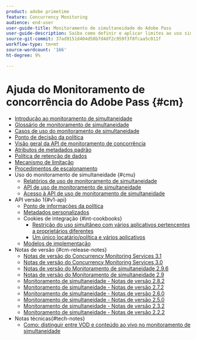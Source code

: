 ```yaml
---
product: adobe primetime
feature: Concurrency Monitoring
audience: end-user
user-guide-title: Monitoramento de simultaneidade do Adobe Pass
user-guide-description: Saiba como definir e aplicar limites ao uso simultâneo em vários aplicativos.
source-git-commit: 37ad9151d404d58b7d4df2c959f3f8fcaa5c011f
workflow-type: tm+mt
source-wordcount: '166'
ht-degree: 9%

---
```



# Ajuda do Monitoramento de concorrência do Adobe Pass {#cm}

+ [Introdução ao monitoramento de simultaneidade](cm-home.md)
+ [Glossário de monitoramento de simultaneidade](cm-glossary.md)
+ [Casos de uso do monitoramento de simultaneidade](cm-use-cases.md)
+ [Ponto de decisão da política](cm-policy-decision-point.md)
+ [Visão geral da API de monitoramento de concorrência](cm-api-overview.md)
+ [Atributos de metadados padrão](standard-metadata-attributes.md)
+ [Política de retenção de dados](data-retention-policy.md)
+ [Mecanismo de limitação](throttling-mechanism.md)
+ [Procedimentos de escalonamento](cm-escalation-procedures.md)
+ Uso do monitoramento de simultaneidade {#cmu}
   + [Relatórios de uso de monitoramento de simultaneidade](cm-usage-reports.md)
   + [API de uso de monitoramento de simultaneidade](cmu-api.md)
   + [Acesso à API de uso de monitoramento de simultaneidade](cmu-api-access.md)
+ API versão 1{#v1-api}
   + [Ponto de informações da política](policy-info-pt-versionone.md)
   + [Metadados personalizados](custom-metadata.md)
   + Cookies de integração {#int-cookbooks}
      + [Restrição do uso simultâneo com vários aplicativos pertencentes a proprietários diferentes](restrict-concurr-usage-mult-apps.md)
      + [Um único locatário/política e vários aplicativos](single-tenant-policy-mult-app.md)
   + [Modelos de implementação](implementation-models.md)
+ Notas de versão {#cm-release-notes}
   + [Notas de versão do Concurrency Monitoring Services 3.1](rn-cm-services-31.md)
   + [Notas de versão do Concurrency Monitoring Services 3.0](rn-cm-services-30.md)
   + [Notas de versão do Monitoramento de simultaneidade 2.9.6](rn-cm-296.md)
   + [Notas de versão do Monitoramento de simultaneidade 2.9](rn-cm-29.md)
   + [Monitoramento de simultaneidade - Notas de versão 2.8.2](rn-cm-282.md)
   + [Monitoramento de simultaneidade - Notas de versão 2.7.2](rn-cm-272.md)
   + [Monitoramento de simultaneidade - Notas de versão 2.6.0](rn-cm-260.md)
   + [Monitoramento de simultaneidade - Notas de versão 2.5.0](rn-cm-250.md)
   + [Monitoramento de simultaneidade - Notas de versão 2.3.2](rn-cm-232.md)
   + [Monitoramento de simultaneidade - Notas de versão 2.2.2](rn-cm-222.md)
+ Notas técnicas{#tech-notes}
   + [Como: distinguir entre VOD e conteúdo ao vivo no monitoramento de simultaneidade](vod-live-dist.md)

<!--    + [Usage reports](usage-rep-versionone.md) -->
